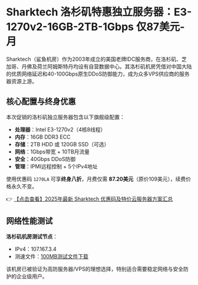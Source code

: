 # Sharktech 洛杉矶特惠独立服务器：E3-1270v2-16GB-2TB-1Gbps 仅87美元-月

Sharktech（鲨鱼机房）作为2003年成立的美国老牌IDC服务商，在洛杉矶、芝加哥、丹佛及荷兰阿姆斯特丹均设有自营数据中心。其洛杉矶机房凭借对中国大陆的优质网络延迟和40-100Gbps原生DDoS防御能力，成为众多VPS供应商的服务器资源上游。

## 核心配置与终身优惠

本次促销的洛杉矶独立服务器包含以下旗舰级配置：
- **处理器**：Intel E3-1270v2（4核8线程）
- **内存**：16GB DDR3 ECC
- **存储**：2TB HDD 或 120GB SSD（可选）
- **网络**：1Gbps带宽 + 10TB月流量
- **安全**：40Gbps DDoS防御
- **管理**：IPMI远程控制 + 5个IPv4地址

使用优惠码 `1270LA` 可享**终身八折**，月费仅需 **87.20美元**（原价109美元），续费价格永久不变。

👉 [【点击查看】2025年最新 Sharktech 优惠码及特价云服务器方案汇总](https://bit.ly/Sharktech)

## 网络性能测试
**洛杉矶机房测试节点**：  
- IPv4：107.167.3.4  
- 测速文件：[100MB测试文件下载](https://la.sharktech.net/tools/speedtest/testfile100.zip)  

该机房已被验证为高防服务器/VPS的理想选择，特别适合需要稳定网络与安全防护的企业级用户。